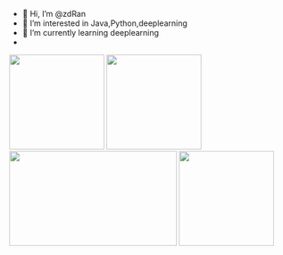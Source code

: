 - 👋 Hi, I’m @zdRan
- 👀 I’m interested in Java,Python,deeplearning
- 🌱 I’m currently learning deeplearning
- 
<div style="float: left; ">
    <img height="170px" src="https://github-readme-stats.vercel.app/api/top-langs/?username=zdRan&layout=compact&langs_count=8" />
    <img height="170px" src="https://github-readme-stats.vercel.app/api?username=zdRan" />
</div> 
<div>
     <img height="170px" width="300px" src="https://stats.justsong.cn/api/leetcode?username=U2647&cn_username=U+2647&theme=dark" />
    <img height="170px" src="https://github-readme-streak-stats.herokuapp.com/?user=zdRan" />
</div>
<!---
zdRan/zdRan is a ✨ special ✨ repository because its `README.md` (this file) appears on your GitHub profile.
You can click the Preview link to take a look at your changes.
--->
